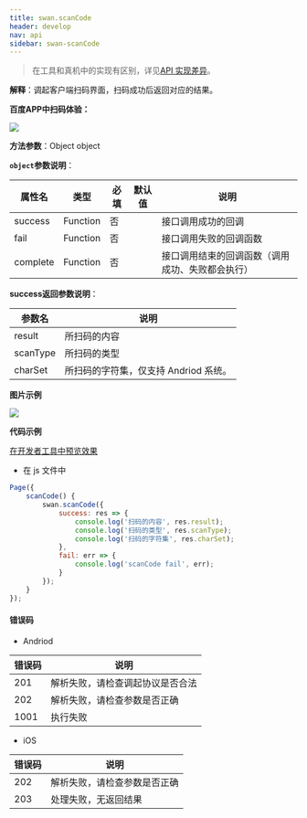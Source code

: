 ```yaml
---
title: swan.scanCode
header: develop
nav: api
sidebar: swan-scanCode
---
```



 

> 在工具和真机中的实现有区别，详见[API 实现差异](https://smartprogram.baidu.com/docs/develop/devtools/diff/)。

**解释**：调起客户端扫码界面，扫码成功后返回对应的结果。

**百度APP中扫码体验：**

<img src="https://b.bdstatic.com/miniapp/assets/images/doc_demo/scanCode.png"  class="demo-qrcode-image" />

**方法参数**：Object object

**`object`参数说明**：

|属性名 |类型  |必填 | 默认值 |说明|
|---- | ---- | ---- | ----|----|
|success| Function  |  否  | |接口调用成功的回调|
|fail  |  Function  |  否 | | 接口调用失败的回调函数|
|complete  |  Function |   否 | |  接口调用结束的回调函数（调用成功、失败都会执行）|

**success返回参数说明**：

|参数名 |说明|
|---- | ---- |
|result| 所扫码的内容 |
|scanType| 所扫码的类型 |
|charSet|所扫码的字符集，仅支持 Andriod 系统。|

**图片示例**

<div class="m-doc-custom-examples">
    <div class="m-doc-custom-examples-correct">
        <img src="https://b.bdstatic.com/miniapp/images/scanCode.gif">
    </div>
    <div class="m-doc-custom-examples-correct">
        <img src=" ">
    </div>
    <div class="m-doc-custom-examples-correct">
        <img src=" ">
    </div>     
</div>

**代码示例**

<a href="swanide://fragment/32f7d4dc285398ab6cce6478554830091569483361410" title="在开发者工具中预览效果" target="_self">在开发者工具中预览效果</a>


* 在 js 文件中

```js
Page({
    scanCode() {
        swan.scanCode({
            success: res => {
                console.log('扫码的内容', res.result);
                console.log('扫码的类型', res.scanType);
                console.log('扫码的字符集', res.charSet);
            },
            fail: err => {
                console.log('scanCode fail', err);
            }
        });
    }
});
```

 
#### 错误码
* Andriod

|错误码|说明|
|--|--|
|201|解析失败，请检查调起协议是否合法|
|202|解析失败，请检查参数是否正确|
|1001|执行失败|

* iOS

|错误码|说明|
|--|--|
|202|解析失败，请检查参数是否正确      |
|203|处理失败，无返回结果|
